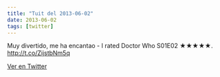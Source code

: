 ```yaml
---
title: "Tuit del 2013-06-02"
date: 2013-06-02
tags: [twitter]
---
```


Muy divertido, me ha encantao - I rated Doctor Who S01E02 ★★★★★. http://t.co/ZijstbNm5q



[Ver en Twitter](https://twitter.com/i/web/status/340997827201220609)
